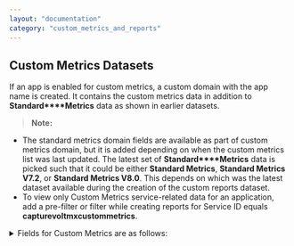 ```yaml
---
layout: "documentation"
category: "custom_metrics_and_reports"
---
```

                            


Custom Metrics Datasets
-----------------------

If an app is enabled for custom metrics, a custom domain with the app name is created. It contains the custom metrics data in addition to **Standard****Metrics** data as shown in earlier datasets.

> **Note:**  
*   The standard metrics domain fields are available as part of custom metrics domain, but it is added depending on when the custom metrics list was last updated. The latest set of **Standard****Metrics** data is picked such that it could be either **Standard Metrics**, **Standard Metrics V7.2**,   or **Standard Metrics V8.0**. This depends on which was the latest dataset available during the creation of the custom reports dataset.  
*   To view only Custom Metrics service-related data for an application, add a pre-filter or filter while creating reports for Service ID equals **capturevoltmxcustommetrics**.  


<details close markdown="block"><summary>Fields for Custom Metrics are as follows:</summary>

1.  CM Environment guid - GUID of the environment.
2.  CM Application Name - Name of the application.
3.  CM Application Version - Version of the application.
4.  CM Application Type - Type of the application. For example, Native and SPA.
5.  CM Channel - Channel of application. For example, Mobile and Tablet.
6.  CM Device Model - The model type of client device.
7.  CM DeviceID - Unique ID of the device for the application.
8.  CM OS Version - Version of the client device's OS.
9.  CM Platform - Application platform. For example, iOS and Android.
10.  CM Service ID - Request Service ID
11.  CM TimeStamp\_Local – Timestamp of the event in the local time zone. The local time zone is set in user’s profile in Volt MX Foundry console.
12.  CM TimeStamp\_UTC – Timestamp of the event in UTC.
13.  CM City - Obtained from IP for geolocation mapping. This field is not populated if this detail cannot be resolved from the IP address.
14.  CM Country - Obtained from IP for geolocation mapping. This field is not populated if this detail cannot be resolved from the IP address.
15.  CM Region - Obtained from IP for geolocation mapping. This field is not populated if this detail cannot be resolved from the IP address.
16.  CM Zip - Obtained from IP for geolocation mapping. This field is not populated if this detail cannot be resolved from the IP address.
17.  CM SDK Type - If an app is built using Volt MX Foundry SDK this will indicate the type of SDK such as iOS and PhoneGap.
18.  CM SDK Version - Version of the Volt MX Foundry SDK used in the client binary.
19.  CM Volt MX Foundry (Foundry) app name– application name provided on creation of an app in Volt MX Foundry console.
20.  CM Volt MX Foundry (Foundry) app guid – application guid generated on the creation of an app in Volt MX Foundry console.
21.  CM Volt MX User ID - User ID of the end user using the app. Value has to be set using the setUserID API in the application.
22.  CM Remote IP - Request Remote IP
23.  CM User Agent - User agent of the client device from a network call.
24.  CM Request\_key - Request key of the request.
25.  CM Session\_key - Unique session identifier for application session data from session init call.

> **_Note:_** In addition to the above fields, you can view all the Custom Metrics created for an application.

![](Resources/Images/DataChooserCustomMetrics_643x639.png)

> **Note:**  
*   For a published application, when you create a new custom metrics or update the existing one, the custom metrics domain is updated with a new data set.  
*   In the new format, the custom metric fields are a subset of a new dataset called Custom Metrics.  
    If you modify an existing report or a view, it throws an error saying, **Specific fields not found**. To avoid this, delete the existing custom metric fields added as part of the view that you want to edit and add them again from the updated Custom Metrics dataset. This can affect the   calculations done by using those fields.   
    Alternatively, you must create a new report by adding the fields from the latest Custom Metrics dataset without disturbing the existing views/reports. The new Custom Metrics dataset accelerates the report creation process. The new Custom Metrics dataset includes all the application related   fields. Thus, you must add the application related fields from the Custom Metrics dataset instead of adding from Requests/Sessions/Events datasets.  
    
